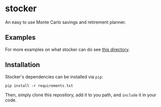 # stocker
An easy to use Monte Carlo savings and retirement planner.

## Examples

For more examples on what stocker can do see [this directory](example/README.md).

## Installation

Stocker's dependencies can be installed via `pip`:

```
pip install -r requirements.txt
```

Then, simply clone this repository, add it to you path, and `include` it in your code.
